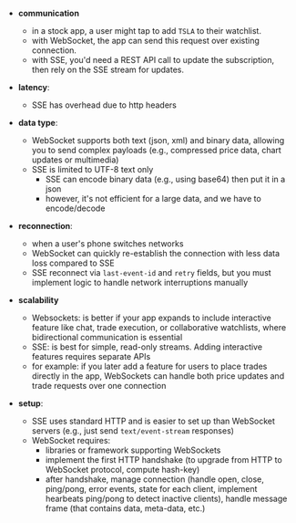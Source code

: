 - **communication**
  - in a stock app, a user might tap to add `TSLA` to their watchlist.
  - with WebSocket, the app can send this request over existing connection.
  - with SSE, you'd need a REST API call to update the subscription, then rely on the SSE stream for updates.

- **latency**:
  - SSE has overhead due to http headers

- **data type**:
  - WebSocket supports both text (json, xml) and binary data, allowing you to send complex payloads (e.g., compressed price data, chart updates or multimedia)
  - SSE is limited to UTF-8 text only
    - SSE can encode binary data (e.g., using base64) then put it in a json
    - however, it's not efficient for a large data, and we have to encode/decode

- **reconnection**:
  - when a user's phone switches networks
  - WebSocket can quickly re-establish the connection with less data loss compared to SSE
  - SSE reconnect via `last-event-id` and `retry` fields, but you must implement logic to handle network interruptions manually

- **scalability**
  - Websockets: is better if your app expands to include interactive feature like chat, trade execution, or collaborative watchlists, where bidirectional communication is essential
  - SSE: is best for simple, read-only streams. Adding interactive features requires separate APIs
  - for example: if you later add a feature for users to place trades directly in the app, WebSockets can handle both price updates and trade requests over one connection

- **setup**:
  - SSE uses standard HTTP and is easier to set up than WebSocket servers (e.g., just send `text/event-stream` responses)
  - WebSocket requires:
    - libraries or framework supporting WebSockets
    - implement the first HTTP handshake (to upgrade from HTTP to WebSocket protocol, compute hash-key)
    - after handshake, manage connection (handle open, close, ping/pong, error events, state for each client, implement hearbeats ping/pong to detect inactive clients), handle message frame (that contains data, meta-data, etc.)



